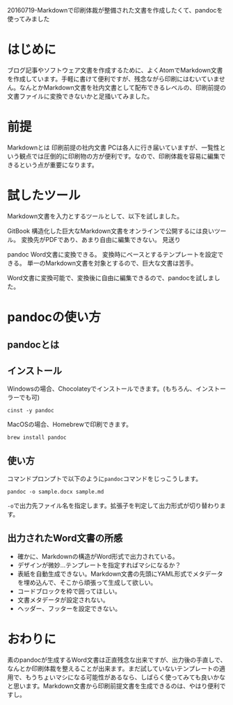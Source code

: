 20160719-Markdownで印刷体裁が整備された文書を作成したくて、pandocを使ってみました

# はじめに

ブログ記事やソフトウェア文書を作成するために、よくAtomでMarkdown文書を作成しています。手軽に書けて便利ですが、残念ながら印刷にはむいていません。なんとかMarkdown文書を社内文書として配布できるレベルの、印刷前提の文書ファイルに変換できないかと足掻いてみました。

# 前提

Markdownとは
印刷前提の社内文書
PCは各人に行き届いていますが、一覧性という観点では圧倒的に印刷物の方が便利です。なので、印刷体裁を容易に編集できるという点が重要になります。

# 試したツール

Markdown文書を入力とするツールとして、以下を試しました。

GitBook
構造化した巨大なMarkdown文書をオンラインで公開するには良いツール。
変換先がPDFであり、あまり自由に編集できない。
見送り

pandoc
Word文書に変換できる。
変換時にベースとするテンプレートを設定できる。
単一のMarkdown文書を対象とするので、巨大な文書は苦手。

Word文書に変換可能で、変換後に自由に編集できるので、pandocを試しました。

# pandocの使い方

## pandocとは

## インストール

Windowsの場合、Chocolateyでインストールできます。(もちろん、インストーラーでも可)

```
cinst -y pandoc
```

MacOSの場合、Homebrewで印刷できます。

```
brew install pandoc
```

## 使い方

コマンドプロンプトで以下のように`pandoc`コマンドをじっこうします。

```
pandoc -o sample.docx sample.md
```

`-o`で出力先ファイル名を指定します。拡張子を判定して出力形式が切り替わります。

## 出力されたWord文書の所感

* 確かに、Markdownの構造がWord形式で出力されている。
* デザインが微妙…テンプレートを指定すればマシになるか？
* 表紙を自動生成できない。Markdown文書の先頭にYAML形式でメタデータを埋め込んで、そこから頑張って生成して欲しい。
* コードブロックを枠で囲ってほしい。
* 文書メタデータが設定されない。
* ヘッダー、フッターを設定できない。

# おわりに

素のpandocが生成するWord文書は正直残念な出来ですが、出力後の手直しで、なんとか印刷体裁を整えることが出来ます。まだ試していないテンプレートの適用で、もうちょいマシになる可能性があるなら、しばらく使ってみても良いかなと思います。Markdown文書から印刷前提文書を生成できるのは、やはり便利ですし。

